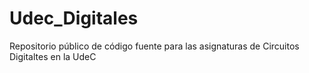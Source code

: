 # Udec_Digitales
Repositorio público de código fuente para las asignaturas de Circuitos Digitaltes en la UdeC
